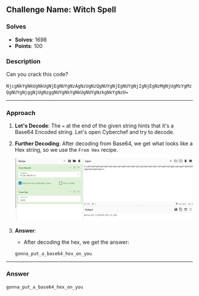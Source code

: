 ## **Challenge Name: Witch Spell**
### **Solves**
- **Solves**: 1698
- **Points**: 100

### **Description**  
Can you crack this code?

`NjcgNkYgNkUgNkUgNjEgNUYgNzAgNzUgNzQgNUYgNjEgNUYgNjIgNjEgNzMgNjUgMzYgMzQgNUYgNjggNjUgNzggNUYgNkYgNkUgNUYgNzkgNkYgNzU=`

---

### **Approach**

1.  **Let's Decode**:
    The `=` at the end of the given string hints that it's a Base64 Encoded string. Let's open Cyberchef and try to decode.

2. **Further Decoding**:
    After decoding from Base64, we get what looks like a Hex string, so we use the `From Hex` recipe.

    ![Image](Resources/image.png)

3. **Answer**:
    - After decoding the hex, we get the answer:
     ```plaintext
     gonna_put_a_base64_hex_on_you
     ```

---

### **Answer**
```
gonna_put_a_base64_hex_on_you
```
